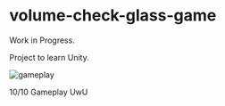 # volume-check-glass-game

Work in Progress. 

Project to learn Unity. 



![gameplay](https://github.com/BurningYolo/volume-check-glass-game/assets/81748439/e14247f8-d44b-4165-9f7c-6d4ff1ebc6ae)


10/10 Gameplay UwU 
